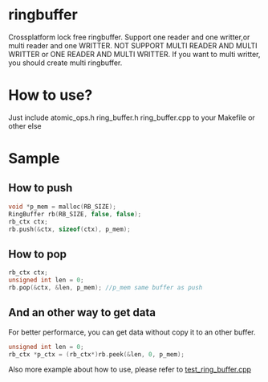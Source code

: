 # ringbuffer
Crossplatform lock free ringbuffer.
Support one reader and one writter,or multi reader and one WRITTER.
NOT SUPPORT MULTI READER AND MULTI WRITTER or ONE READER AND MULTI WRITTER.
If you want to multi writter, you should create multi ringbuffer.

How to use?
===========
Just include atomic_ops.h ring_buffer.h ring_buffer.cpp to your Makefile or other else

Sample
======
How to push
----
```c++
void *p_mem = malloc(RB_SIZE);
RingBuffer rb(RB_SIZE, false, false);
rb_ctx ctx;
rb.push(&ctx, sizeof(ctx), p_mem);
```

How to pop
----------
```c++
rb_ctx ctx;
unsigned int len = 0;
rb.pop(&ctx, &len, p_mem); //p_mem same buffer as push
```

And an other way to get data
----------------------------
For better performarce, you can get data without copy it to an other buffer.
```c++
unsigned int len = 0;
rb_ctx *p_ctx = (rb_ctx*)rb.peek(&len, 0, p_mem);
```

Also more example about how to use, please refer to [test_ring_buffer.cpp](test_ring_buffer.cpp)
